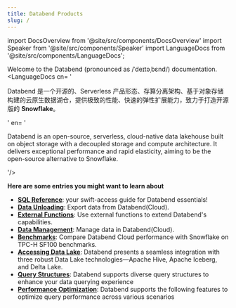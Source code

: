 ```yaml
---
title: Databend Products
slug: /
---
```


import DocsOverview from '@site/src/components/DocsOverview'
import Speaker from '@site/src/components/Speaker'
import LanguageDocs from '@site/src/components/LanguageDocs';

Welcome to the Databend (pronounced as /ˈdeɪtəˌbɛnd/)<Speaker /> documentation.
<LanguageDocs
cn=
'

Databend 是一个开源的、Serverless 产品形态、存算分离架构、基于对象存储构建的云原生数据湖仓，提供极致的性能、快速的弹性扩展能力，致力于打造开源版的 **Snowflake**。

'
en=
'

Databend is an open-source, serverless, cloud-native data lakehouse built on object storage with a decoupled storage and compute architecture. It delivers exceptional performance and rapid elasticity, aiming to be the open-source alternative to Snowflake.

'/>

<DocsOverview />

**Here are some entries you might want to learn about**

- **[SQL Reference](/sql)**: your swift-access guide for Databend essentials!
- **[Data Unloading](../50-unload-data/index.md)**: Export data from Databend(Cloud).
- **[External Functions](../54-query/04-external-function.md)**: Use external functions to extend Databend's capabilities.
- **[Data Management](../57-data-management/index.md)**: Manage data in Databend(Cloud).
- **[Benchmarks](../80-benchmark/index.md)**: Compare Databend Cloud performance with Snowflake on TPC-H SF100 benchmarks.
- **[Accessing Data Lake](../51-access-data-lake/index.md)**: Databend presents a seamless integration with three robust Data Lake technologies—Apache Hive, Apache Iceberg, and Delta Lake.
- **[Query Structures](../54-query/index.md)**: Databend supports diverse query structures to enhance your data querying experience
- **[Performance Optimization](../55-performance/index.md)**: Databend supports the following features to optimize query performance across various scenarios
